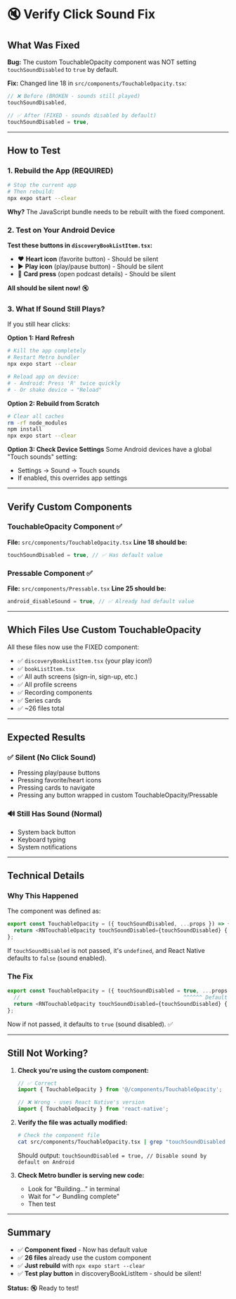 # 🔇 Verify Click Sound Fix

## What Was Fixed

**Bug:** The custom TouchableOpacity component was NOT setting `touchSoundDisabled` to `true` by default.

**Fix:** Changed line 18 in `src/components/TouchableOpacity.tsx`:
```typescript
// ❌ Before (BROKEN - sounds still played)
touchSoundDisabled,

// ✅ After (FIXED - sounds disabled by default)
touchSoundDisabled = true,
```

---

## How to Test

### 1. Rebuild the App (REQUIRED)
```bash
# Stop the current app
# Then rebuild:
npx expo start --clear
```

**Why?** The JavaScript bundle needs to be rebuilt with the fixed component.

### 2. Test on Your Android Device

**Test these buttons in `discoveryBookListItem.tsx`:**
- ❤️ **Heart icon** (favorite button) - Should be silent
- ▶️ **Play icon** (play/pause button) - Should be silent
- 📄 **Card press** (open podcast details) - Should be silent

**All should be silent now!** 🔇

### 3. What If Sound Still Plays?

If you still hear clicks:

**Option 1: Hard Refresh**
```bash
# Kill the app completely
# Restart Metro bundler
npx expo start --clear

# Reload app on device:
# - Android: Press 'R' twice quickly
# - Or shake device → "Reload"
```

**Option 2: Rebuild from Scratch**
```bash
# Clear all caches
rm -rf node_modules
npm install
npx expo start --clear
```

**Option 3: Check Device Settings**
Some Android devices have a global "Touch sounds" setting:
- Settings → Sound → Touch sounds
- If enabled, this overrides app settings

---

## Verify Custom Components

### TouchableOpacity Component ✅
**File:** `src/components/TouchableOpacity.tsx`
**Line 18 should be:**
```typescript
touchSoundDisabled = true, // ✅ Has default value
```

### Pressable Component ✅
**File:** `src/components/Pressable.tsx`
**Line 25 should be:**
```typescript
android_disableSound = true, // ✅ Already had default value
```

---

## Which Files Use Custom TouchableOpacity

All these files now use the FIXED component:
- ✅ `discoveryBookListItem.tsx` (your play icon!)
- ✅ `bookListItem.tsx`
- ✅ All auth screens (sign-in, sign-up, etc.)
- ✅ All profile screens
- ✅ Recording components
- ✅ Series cards
- ✅ ~26 files total

---

## Expected Results

### ✅ Silent (No Click Sound)
- Pressing play/pause buttons
- Pressing favorite/heart icons
- Pressing cards to navigate
- Pressing any button wrapped in custom TouchableOpacity/Pressable

### 🔊 Still Has Sound (Normal)
- System back button
- Keyboard typing
- System notifications

---

## Technical Details

### Why This Happened
The component was defined as:
```typescript
export const TouchableOpacity = ({ touchSoundDisabled, ...props }) => {
  return <RNTouchableOpacity touchSoundDisabled={touchSoundDisabled} {...props} />;
};
```

If `touchSoundDisabled` is not passed, it's `undefined`, and React Native defaults to `false` (sound enabled).

### The Fix
```typescript
export const TouchableOpacity = ({ touchSoundDisabled = true, ...props }) => {
  //                                                    ^^^^^^ Default value
  return <RNTouchableOpacity touchSoundDisabled={touchSoundDisabled} {...props} />;
};
```

Now if not passed, it defaults to `true` (sound disabled). ✅

---

## Still Not Working?

1. **Check you're using the custom component:**
   ```typescript
   // ✅ Correct
   import { TouchableOpacity } from '@/components/TouchableOpacity';
   
   // ❌ Wrong - uses React Native's version
   import { TouchableOpacity } from 'react-native';
   ```

2. **Verify the file was actually modified:**
   ```bash
   # Check the component file
   cat src/components/TouchableOpacity.tsx | grep "touchSoundDisabled = true"
   ```
   Should output: `touchSoundDisabled = true, // Disable sound by default on Android`

3. **Check Metro bundler is serving new code:**
   - Look for "Building..." in terminal
   - Wait for "✓ Bundling complete"
   - Then test

---

## Summary

- ✅ **Component fixed** - Now has default value
- ✅ **26 files** already use the custom component
- ✅ **Just rebuild** with `npx expo start --clear`
- ✅ **Test play button** in discoveryBookListItem - should be silent!

**Status:** 🔇 Ready to test!
